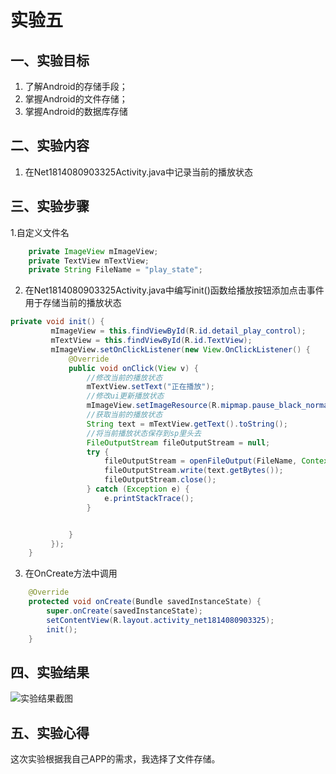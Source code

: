 
# 实验五
## 一、实验目标
1. 了解Android的存储手段；
2. 掌握Android的文件存储；
3. 掌握Android的数据库存储 

## 二、实验内容
1. 在Net1814080903325Activity.java中记录当前的播放状态

## 三、实验步骤
1.自定义文件名
```java
    private ImageView mImageView;
    private TextView mTextView;
    private String FileName = "play_state";
```
2. 在Net1814080903325Activity.java中编写init()函数给播放按钮添加点击事件用于存储当前的播放状态
```java
private void init() {
         mImageView = this.findViewById(R.id.detail_play_control);
         mTextView = this.findViewById(R.id.TextView);
         mImageView.setOnClickListener(new View.OnClickListener() {
             @Override
             public void onClick(View v) {
                 //修改当前的播放状态
                 mTextView.setText("正在播放");
                 //修改ui更新播放状态
                 mImageView.setImageResource(R.mipmap.pause_black_normal);
                 //获取当前的播放状态
                 String text = mTextView.getText().toString();
                 //将当前播放状态保存到sp里头去
                 FileOutputStream fileOutputStream = null;
                 try {
                     fileOutputStream = openFileOutput(FileName, Context.MODE_PRIVATE);
                     fileOutputStream.write(text.getBytes());
                     fileOutputStream.close();
                 } catch (Exception e) {
                     e.printStackTrace();
                 }


             }
         });
    }
```
3. 在OnCreate方法中调用
```java
    @Override
    protected void onCreate(Bundle savedInstanceState) {
        super.onCreate(savedInstanceState);
        setContentView(R.layout.activity_net1814080903325);
        init();
    }
```

## 四、实验结果
![实验结果截图](https://raw.githubusercontent.com/HuaStarOS/android-labs-2020/master/students/net1814080903325/lab5.jpg)

## 五、实验心得
这次实验根据我自己APP的需求，我选择了文件存储。

